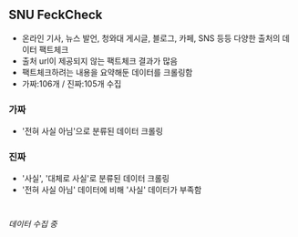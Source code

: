 ## SNU FeckCheck
- 온라인 기사, 뉴스 발언, 청와대 게시글, 블로그, 카페, SNS 등등 다양한 출처의 데이터 팩트체크
- 출처 url이 제공되지 않는 팩트체크 결과가 많음
- 팩트체크하려는 내용을 요약해둔 데이터를 크롤링함
- 가짜:106개 / 진짜:105개 수집

### 가짜
- '전혀 사실 아님'으로 분류된 데이터 크롤링

### 진짜
- '사실', '대체로 사실'로 분류된 데이터 크롤링
- '전혀 사실 아님' 데이터에 비해 '사실' 데이터가 부족함

#

###### 데이터 수집 중
